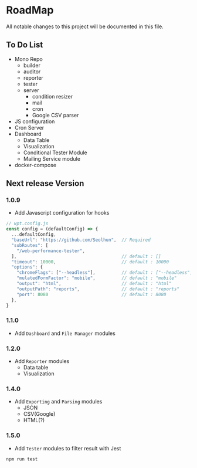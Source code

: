 # RoadMap

All notable changes to this project will be documented in this file.

## To Do List

- Mono Repo
  - builder
  - auditor
  - reporter
  - tester
  - server
    - condition resizer
    - mail
    - cron
    - Google CSV parser
- JS configuration
- Cron Server
- Dashboard
  - Data Table
  - Visualization
  - Conditional Tester Module
  - Mailing Service module
- docker-compose

## Next release Version

### 1.0.9

- Add Javascript configuration for hooks

```js
// wpt.config.js
const config = (defaultConfig) => {
  ...defaultConfig,
  "baseUrl": "https://github.com/Seolhun",  // Required
  "subRoutes": [
    "/web-performance-tester",
  ],                                        // default : []
  "timeout": 10000,                         // default : 10000
  "options": {
    "chromeFlags": ["--headless"],          // default : ["--headless"]  - ["--show-paint-rects", "--headless", "--disable-gpu"]
    "mulatedFormFactor": "mobile",          // default : "mobile"       - desktop, mobile
    "output": "html",                       // default : "html"         - json, html, csv
    "outputPath": "reports",                // default : "reports"
    "port": 8080                            // default : 8080
  },
}
```

### 1.1.0

- Add `Dashboard` and `File Manager` modules

### 1.2.0

- Add `Reporter` modules
  - Data table
  - Visualization

### 1.4.0

- Add `Exporting` and `Parsing` modules
  - JSON
  - CSV(Google)
  - HTML(?)

### 1.5.0

- Add `Tester` modules to filter result with Jest

```bash
npm run test
```
